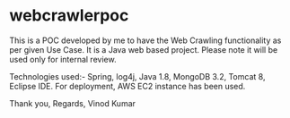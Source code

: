 # webcrawlerpoc
This is a POC developed by me to have the Web Crawling functionality as per given Use Case. It is a Java web based project.
Please note it will be used only for internal review.


Technologies used:-
Spring, log4j, Java 1.8, MongoDB 3.2, Tomcat 8, Eclipse IDE.
For deployment, AWS EC2 instance has been used.

Thank you,
Regards,
Vinod Kumar
